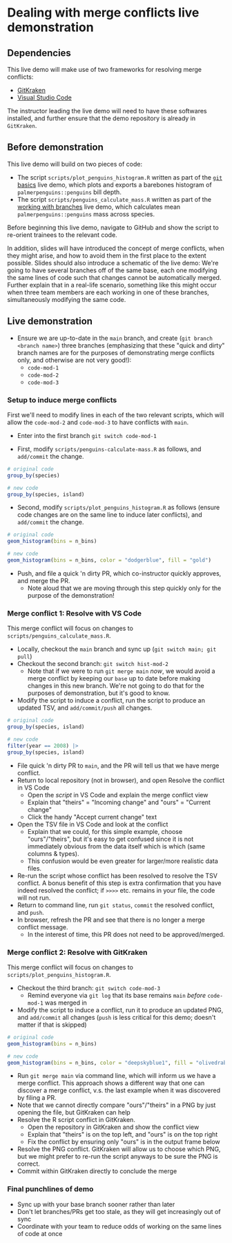 # Dealing with merge conflicts live demonstration

## Dependencies

This live demo will make use of two frameworks for resolving merge conflicts:
- [GitKraken](https://www.gitkraken.com/)
- [Visual Studio Code](https://code.visualstudio.com/)

The instructor leading the live demo will need to have these softwares installed, and further ensure that the demo repository is already in `GitKraken`.

## Before demonstration

This live demo will build on two pieces of code:

- The script `scripts/plot_penguins_histogram.R` written as part of the [`git` basics](./git-basics.md) live demo, which plots and exports a barebones histogram of `palmerpenguins::penguins` bill depth.
- The script `scripts/penguins_calculate_mass.R` written as part of the [working with branches](./working-with-branches.md) live demo, which calculates mean `palmerpenguins::penguins` mass across species.

Before beginning this live demo, navigate to GitHub and show the script to re-orient trainees to the relevant code.

In addition, slides will have introduced the concept of merge conflicts, when they might arise, and how to avoid them in the first place to the extent possible.
Slides should also introduce a schematic of the live demo: We're going to have several branches off of the same base, each one modifying the same lines of code such that changes cannot be automatically merged.
Further explain that in a real-life scenario, something like this might occur when three team members are each working in one of these branches, simultaneously modifying the same code.


## Live demonstration


* Ensure we are up-to-date in the `main` branch, and create (`git branch <branch name>`) three branches (emphasizing that these "quick and dirty" branch names are for the purposes of demonstrating merge conflicts only, and otherwise are not very good!):
  * `code-mod-1`
  * `code-mod-2`
  * `code-mod-3`

### Setup to induce merge conflicts

First we'll need to modify lines in each of the two relevant scripts, which will allow the `code-mod-2` and `code-mod-3` to have conflicts with `main`.


* Enter into the first branch `git switch code-mod-1`

* First, modify `scripts/penguins-calculate-mass.R` as follows, and `add/commit` the change.
```r
# original code
group_by(species)

# new code
group_by(species, island)
```
* Second, modify `scripts/plot_penguins_histogram.R` as follows (ensure code changes are on the same line to induce later conflicts), and `add/commit` the change.
```r
# original code
geom_histogram(bins = n_bins)

# new code
geom_histogram(bins = n_bins, color = "dodgerblue", fill = "gold")
```
* Push, and file a quick 'n dirty PR, which co-instructor quickly approves, and merge the PR.
  * Note aloud that we are moving through this step quickly only for the purpose of the demonstration!

### Merge conflict 1: Resolve with VS Code

This merge conflict will focus on changes to `scripts/penguins_calculate_mass.R`.

* Locally, checkout the `main` branch and sync up (`git switch main; git pull`)
* Checkout the second branch: `git switch hist-mod-2`
  * Note that if we were to run `git merge main` _now_, we would avoid a merge conflict by keeping our `base` up to date before making changes in this new branch.
  We're not going to do that for the purposes of demonstration, but it's good to know.
* Modify the script to induce a conflict, run the script to produce an updated TSV, and `add/commit/push` all changes.
```r
# original code
group_by(species, island)

# new code
filter(year == 2008) |>
group_by(species, island)
```
* File quick 'n dirty PR to `main`, and the PR will tell us that we have merge conflict.
* Return to local repository (not in browser), and open Resolve the conflict in VS Code
  * Open the _script_ in VS Code and explain the merge conflict view
  * Explain that "theirs" = "Incoming change" and "ours" = "Current change"
  * Click the handy "Accept current change" text
* Open the TSV file in VS Code and look at the conflict
  * Explain that we could, for this simple example, choose "ours"/"theirs", but it's easy to get confused since it is not immediately obvious from the data itself which is which (same columns & types).
  * This confusion would be even greater for larger/more realistic data files.
* Re-run the script whose conflict has been resolved to resolve the TSV conflict.
A bonus benefit of this step is extra confirmation that you have indeed resolved the conflict; if `>>>>` etc. remains in your file, the code will not run.
* Return to command line, run `git status`, `commit` the resolved conflict, and `push`.
* In browser, refresh the PR and see that there is no longer a merge conflict message.
  * In the interest of time, this PR does not need to be approved/merged.


### Merge conflict 2: Resolve with GitKraken

This merge conflict will focus on changes to `scripts/plot_penguins_histogram.R`.

* Checkout the third branch: `git switch code-mod-3`
  * Remind everyone via `git log` that its base remains `main`  _before_ `code-mod-1` was merged in
* Modify the script to induce a conflict, run it to produce an updated PNG, and `add/commit` all changes (`push` is less critical for this demo; doesn't matter if that is skipped)
```r
# original code
geom_histogram(bins = n_bins)

# new code
geom_histogram(bins = n_bins, color = "deepskyblue1", fill = "olivedrab3")
```
* Run `git merge main` via command line, which will inform us we have a merge conflict.
This approach shows a different way that one can discover a merge conflict, v.s. the last example when it was discovered by filing a PR.
* Note that we cannot directly compare "ours"/"theirs" in a PNG by just opening the file, but GitKraken can help
* Resolve the R script conflict in GitKraken.
  * Open the repository in GitKraken and show the conflict view
  * Explain that "theirs" is on the top left, and "ours" is on the top right
  * Fix the conflict by ensuring only "ours" is in the output frame below
* Resolve the PNG conflict.
GitKraken will allow us to choose which PNG, but we might prefer to re-run the script anyways to be sure the PNG is correct.
* Commit within GitKraken directly to conclude the merge

### Final punchlines of demo

* Sync up with your base branch sooner rather than later
* Don't let branches/PRs get too stale, as they will get increasingly out of sync
* Coordinate with your team to reduce odds of working on the same lines of code at once



